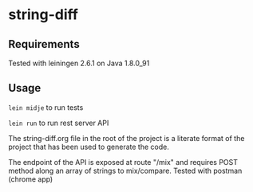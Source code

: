 # string-diff

## Requirements

Tested with leiningen 2.6.1 on Java 1.8.0_91

## Usage

`lein midje` to run tests

`lein run` to run rest server API

The string-diff.org file in the root of the project is a literate format of the project that has been used to generate the code. 

The endpoint of the API is exposed at route "/mix" and requires POST method along an array of strings to mix/compare. Tested with postman (chrome app)
